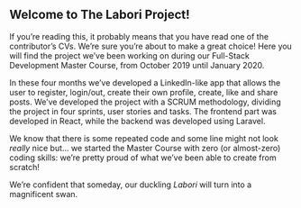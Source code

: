 ## Welcome to The Labori Project!

If you’re reading this, it probably means that you have read one of the contributor’s CVs. We’re sure you’re about to make a great choice!
Here you will find the project we’ve been working on during our Full-Stack Development Master Course, from October 2019 until January 2020. 

In these four months we’ve developed a LinkedIn-like app that allows the user to register, login/out, create their own profile, create, like and share posts. We’ve developed the project with a SCRUM methodology, dividing the project in four sprints, user stories and tasks. 
The frontend part was developed in React, while the backend was developed using Laravel.

We know that there is some repeated code and some line might not look *really* nice but… we started the Master Course with zero (or almost-zero) coding skills: we’re pretty proud of what we’ve been able to create from scratch! 

We’re confident that someday, our duckling *Labori* will turn into a magnificent swan.
